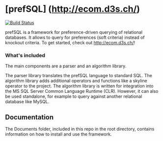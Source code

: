 # [prefSQL] (http://ecom.d3s.ch/)

[![Build Status](https://ci.appveyor.com/api/projects/status/458h4u5v0qbh2tr7?svg=true)](https://ci.appveyor.com/project/migaman/prefsql)

prefSQL is a framework for preference-driven querying of relational databases. It allows to query for preferences (soft criteria) instead of knockout criteria.
To get started, check out <http://ecom.d3s.ch/>!

### What's included
The main components are a parser and an algorithm library. 

The parser library translates the prefSQL language to standard SQL.
The algorithm library adds additional operators and functions like a skyline operator to the project.
The algorithm library is written for integration into the MS SQL Server Common Language Runtime (CLR). 
However, it can also be used standalone, for example to query against another relational database like MySQL.
 

## Documentation

The Documents folder, included in this repo in the root directory, contains information on how to install and use the framework.





